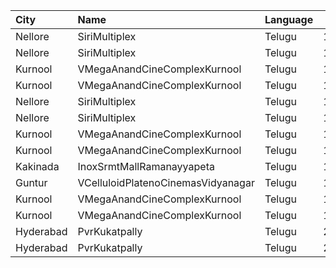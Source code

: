 | City      | Name                               | Language |  Time | Type        | Price | Capacity | Booked |
| :-------- | :--------------------------------- | :------- | ----: | :---------- | ----: | -------: | -----: |
| Nellore   | SiriMultiplex                      | Telugu   | 12:00 | GoldClass   |  100₹ |       55 |     28 |
| Nellore   | SiriMultiplex                      | Telugu   | 12:00 | SilverClass |   60₹ |       10 |      5 |
| Kurnool   | VMegaAnandCineComplexKurnool       | Telugu   | 12:20 | Gold        |  110₹ |      190 |     95 |
| Kurnool   | VMegaAnandCineComplexKurnool       | Telugu   | 12:20 | Executive   |   70₹ |       48 |     24 |
| Nellore   | SiriMultiplex                      | Telugu   | 15:00 | GoldClass   |  100₹ |       55 |     28 |
| Nellore   | SiriMultiplex                      | Telugu   | 15:00 | SilverClass |   60₹ |       10 |      5 |
| Kurnool   | VMegaAnandCineComplexKurnool       | Telugu   | 15:05 | Gold        |  110₹ |      190 |     95 |
| Kurnool   | VMegaAnandCineComplexKurnool       | Telugu   | 15:05 | Executive   |   70₹ |       48 |     24 |
| Kakinada  | InoxSrmtMallRamanayyapeta          | Telugu   | 16:30 | Executive   |   80₹ |       63 |      0 |
| Guntur    | VCelluloidPlatenoCinemasVidyanagar | Telugu   | 18:30 | GoldClass   |  150₹ |      146 |     73 |
| Kurnool   | VMegaAnandCineComplexKurnool       | Telugu   | 19:15 | Gold        |  110₹ |      190 |     95 |
| Kurnool   | VMegaAnandCineComplexKurnool       | Telugu   | 19:15 | Executive   |   70₹ |       48 |     24 |
| Hyderabad | PvrKukatpally                      | Telugu   | 22:40 | Classic     |  150₹ |      135 |      2 |
| Hyderabad | PvrKukatpally                      | Telugu   | 22:40 | Recliner    |  250₹ |        9 |      0 |